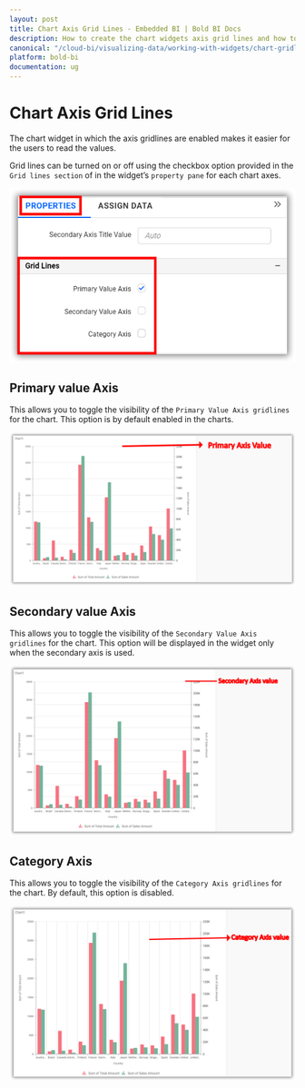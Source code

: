 ```yaml
---
layout: post
title: Chart Axis Grid Lines - Embedded BI | Bold BI Docs
description: How to create the chart widgets axis grid lines and how to customize the chart axis grid lines using Bold BI Embedded.
canonical: "/cloud-bi/visualizing-data/working-with-widgets/chart-gridlines/"
platform: bold-bi
documentation: ug
---
```


# Chart Axis Grid Lines

The chart widget in which the axis gridlines are enabled makes it easier for the users to read the values. 

Grid lines can be turned on or off using the checkbox option provided in the `Grid lines section` of in the widget’s `property pane` for each chart axes. 

![Grid lines section](/static/assets/embedded/visualizing-data/working-with-widgets/images/ChartGridLines.png)

## Primary value Axis

This allows you to toggle the visibility of the `Primary Value Axis gridlines` for the chart. This option is by default enabled in the charts. 

![Primary Value Axis gridlines](/static/assets/embedded/visualizing-data/working-with-widgets/images/Primary-Value-Axis-Gridlines.png)

## Secondary value Axis

This allows you to toggle the visibility of the `Secondary Value Axis gridlines` for the chart. This option will be displayed in the widget only when the secondary axis is used. 

![Secondary Value Axis gridlines](/static/assets/embedded/visualizing-data/working-with-widgets/images/Secondary-Value-Axis-Gridlines.png)

## Category Axis

This allows you to toggle the visibility of the `Category Axis gridlines` for the chart. By default, this option is disabled. 

![Category Axis gridlines](/static/assets/embedded/visualizing-data/working-with-widgets/images/Category-Axis-GridLines.png)

